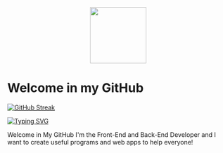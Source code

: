 <div align="center">
  <img src="https://avatars.githubusercontent.com/u/173706435" style="width:128px;">
</div>

# Welcome in my GitHub

[![GitHub Streak](https://streak-stats.demolab.com?user=Kkropelka&theme=dark&border_radius=3.1&locale=pl&exclude_days=Sun%2CSat)](https://git.io/streak-stats)

[![Typing SVG](https://readme-typing-svg.demolab.com?font=Fira+Code&pause=1000&color=2EB3F7&width=435&lines=Programing+in+html%2C+php%2C+css%2C+JS%2C+Py%2C;A+CodeSphere+Team+owner)](https://git.io/typing-svg)


Welcome in My GitHub I'm the Front-End and Back-End Developer and I want to create useful programs and web apps to help everyone!
